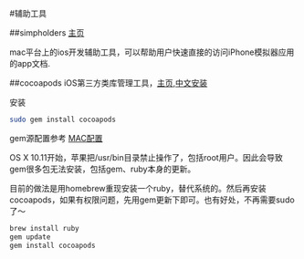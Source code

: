 #辅助工具

##simpholders
[主页](http://simpholders.com/)

mac平台上的ios开发辅助工具，可以帮助用户快速直接的访问iPhone模拟器应用的app文档.

##cocoapods
iOS第三方类库管理工具，[主页](https://cocoapods.org/),[中文安装](http://code4app.com/article/cocoapods-install-usage)

安装

```sh
sudo gem install cocoapods
```
gem源配置参考 [MAC配置](../杂项/MAC配置)

OS X 10.11开始，苹果把/usr/bin目录禁止操作了，包括root用户。因此会导致gem很多包无法安装，包括gem、ruby本身的更新。

目前的做法是用homebrew重现安装一个ruby，替代系统的。然后再安装cocoapods，如果有权限问题，先用gem更新下即可。也有好处，不再需要sudo了～

```sh
brew install ruby
gem update
gem install cocoapods
```
